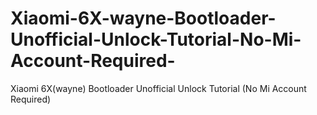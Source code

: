 # Xiaomi-6X-wayne-Bootloader-Unofficial-Unlock-Tutorial-No-Mi-Account-Required-
Xiaomi 6X(wayne) Bootloader Unofficial Unlock Tutorial (No Mi Account Required)
